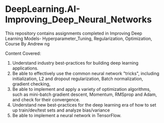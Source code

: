 # DeepLearning.AI-Improving_Deep_Neural_Networks
This repository contains assignments completed in Improving Deep Learning Models- Hyperparameter_Tuning, Regularization, Optimization, Course By Andrew ng 

Content Covered:
1. Understand industry best-practices for building deep learning applications.
2. Be able to effectively use the common neural network "tricks", including initialization, L2 and dropout regularization, Batch normalization, gradient checking,
3. Be able to implement and apply a variety of optimization algorithms, such as mini-batch gradient descent, Momentum, RMSprop and Adam, and check for their convergence.
4. Understand new best-practices for the deep learning era of how to set up train/dev/test sets and analyze bias/variance
5. Be able to implement a neural network in TensorFlow.
